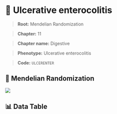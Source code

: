 # 🧪 Ulcerative enterocolitis

> **Root:** Mendelian Randomization

> **Chapter:** 11  

> **Chapter name:** Digestive

> **Phenotype:** Ulcerative enterocolitis  

> **Code:** `ULCERENTER`

## 🧬 Mendelian Randomization  

<img src="/MR/Figures/Forward/ULCERENTER.png"/>

## 📊 Data Table

<CsvTableMRF src="/public/MR/Data/Forward/ULCERENTER.csv"/>
